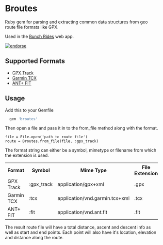 # Broutes

Ruby gem for parsing and extracting common data structures from geo route file formats like GPX.

Used in the [Bunch Rides](http://www.bunch.cc) web app.

[![endorse](https://api.coderwall.com/adambird/endorsecount.png)](https://coderwall.com/adambird)

## Supported Formats

+ [GPX Track](http://en.wikipedia.org/wiki/GPS_eXchange_Format)
+ [Garmin TCX](http://developer.garmin.com/schemas/tcx/v2/)
+ [ANT+ FIT](http://www.thisisant.com/developer/)

## Usage

Add this to your Gemfile

```ruby
  gem 'broutes'
```

Then open a file and pass it in to the from_file method along with the format.

	file = File.open('path to route file')
	route = Broutes.from_file(file, :gpx_track)
	
The format string can either be a symbol, mimetype or filename from which the extension is used.

<table>
  <tr><th>Format</th><th>Symbol</th><th>Mime Type</th><th>File Extension</th></tr>
  <tr><td>GPX Track</td><td>:gpx_track</td><td>application/gpx+xml</td><td>.gpx</td></tr>
  <tr><td>Garmin TCX</td><td>:tcx</td><td>application/vnd.garmin.tcx+xml</td><td>.tcx</td></tr>
  <tr><td>ANT+ FIT</td><td>:fit</td><td>application/vnd.ant.fit</td><td>.fit</td></tr>
</table>

The result route file will have a total distance, ascent and descent info as well as start and end points. Each point will also have it's location, elevation and distance along the route.

